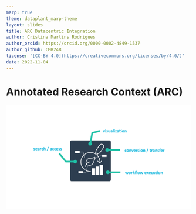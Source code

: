 ```yaml
---
marp: true
theme: dataplant_marp-theme
layout: slides
title: ARC Datacentric Integration
author: Cristina Martins Rodrigues
author_orcid: https://orcid.org/0000-0002-4849-1537
author_github: CMR248
license: '[CC-BY 4.0](https://creativecommons.org/licenses/by/4.0/)'
date: 2022-11-04
---
```


# Annotated Research Context (ARC)

![width:950](./../../img/ARC_DataCentricIntegration_img1.png)

